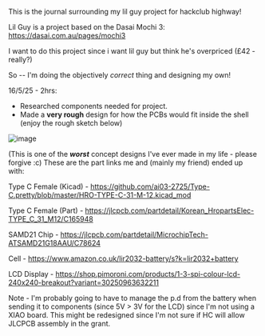 This is the journal surrounding my lil guy project for hackclub highway!

Lil Guy is a project based on the Dasai Mochi 3: https://dasai.com.au/pages/mochi3

I want to do this project since i want lil guy but think he's overpriced (£42 - really?)

So -- I'm doing the objectively *correct* thing and designing my own!

16/5/25 - 2hrs:
- Researched components needed for project.
- Made a **very rough** design for how the PCBs would fit inside the shell (enjoy the rough sketch below)

![image](https://github.com/user-attachments/assets/197e2065-9446-4bb5-a072-576edcd76f16)

(This is one of the ***worst*** concept designs I've ever made in my life - please forgive :c)
These are the part links me and (mainly my friend) ended up with:

Type C Female (Kicad) - https://github.com/ai03-2725/Type-C.pretty/blob/master/HRO-TYPE-C-31-M-12.kicad_mod

Type C Female (Part) - https://jlcpcb.com/partdetail/Korean_HropartsElec-TYPE_C_31_M12/C165948

SAMD21 Chip - https://jlcpcb.com/partdetail/MicrochipTech-ATSAMD21G18AAU/C78624

Cell - https://www.amazon.co.uk/lir2032-battery/s?k=lir2032+battery

LCD Display - https://shop.pimoroni.com/products/1-3-spi-colour-lcd-240x240-breakout?variant=30250963632211


Note - I'm probably going to have to manage the p.d from the battery when sending it to components (since 5V > 3V for the LCD) since I'm not using a XIAO board. This might be redesigned since I'm not sure if HC will allow JLCPCB assembly in the grant.
